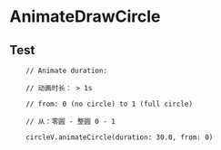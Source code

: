 # AnimateDrawCircle

## Test
        
        // Animate duration:
        
        // 动画时长： > 1s

        // from: 0 (no circle) to 1 (full circle)
        
        // 从：零圆 - 整圆 0 - 1

        circleV.animateCircle(duration: 30.0, from: 0)
